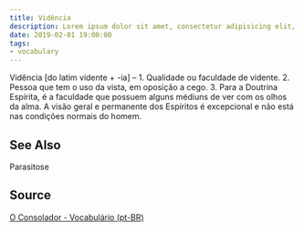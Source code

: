 ```yaml
---
title: Vidência
description: Lorem ipsum dolor sit amet, consectetur adipisicing elit, sed do eiusmod tempor incididunt ut labore et dolore magna aliqua.  TODO
date: 2019-02-01 19:00:00
tags:
- vocabulary
---
```


Vidência [do latim vidente + -ia] – 1. Qualidade ou faculdade de vidente. 2. Pessoa que tem o uso da vista, em oposição a cego. 3. Para a Doutrina Espírita, é a faculdade que possuem alguns médiuns de ver com os olhos da alma. A visão geral e permanente dos Espíritos é excepcional e não está nas condições normais do homem.

## See Also
Parasitose

## Source
[O Consolador - Vocabulário (pt-BR)](http://www.oconsolador.com.br/linkfixo/vocabulario/principal.html)
